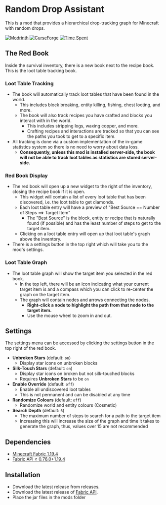 # Random Drop Assistant

This is a mod that provides a hierarchical drop-tracking graph for Minecraft with random drops.

[![Modrinth](https://img.shields.io/modrinth/dt/random-assistant?color=00AF5C&label=downloads&logo=modrinth)](https://modrinth.com/mod/random-assistant)
[![CurseForge](https://cf.way2muchnoise.eu/full_828527_downloads.svg)](https://curseforge.com/minecraft/mc-mods/random-assistant)
[![Time Spent](https://wakatime.com/badge/user/d3cfc009-c727-4c07-bf46-94032e69d457/project/87bd5b80-7bb8-45de-a574-cc6f38f8fff3.svg)]()

## The Red Book
Inside the survival inventory, there is a new book next to the recipe book. This is the loot table tracking book.

### Loot Table Tracking
- The book will automatically track loot tables that have been found in the world.
  - This includes block breaking, entity killing, fishing, chest looting, and more.
  - The book will also track recipes you have crafted and blocks you interact with in the world.
    - This includes stripping logs, waxing copper, and more.
    - Crafting recipes and interactions are tracked so that you can see the paths you took to get to a specific item.
- All tracking is done via a custom implementation of the in-game statistics system so there is no need to worry about data loss.
  - **Consequently, unless this mod is installed server-side, the book will not be able to track loot tables as statistics are stored server-side.**

### Red Book Display
- The red book will open up a new widget to the right of the inventory, closing the recipe book if it is open.
  - This widget will contain a list of every loot table that has been discovered, i.e. the loot table to get diamonds.
  - Each loot table entry will have a preview of "Best Source == Number of Steps ==> Target Item"
    - The "Best Source" is the block, entity or recipe that is naturally found (if possible) and has the least number of steps to get to the target item.
  - Clicking on a loot table entry will open up that loot table's graph above the inventory.
- There is a settings button in the top right which will take you to the mod's settings.

### Loot Table Graph
- The loot table graph will show the target item you selected in the red book.
  - In the top left, there will be an icon indicating what your current target item is and a compass which you can click to re-center the graph on the target item.
  - The graph will contain nodes and arrows connecting the nodes.
    - **Right-click a node to highlight the path from that node to the target item.**
    - Use the mouse wheel to zoom in and out.

## Settings
The settings menu can be accessed by clicking the settings button in the top right of the red book.
- **Unbroken Stars** (default: `on`)
  - Display star icons on unbroken blocks
- **Silk-Touch Stars** (default: `on`)
  - Display star icons on broken but not silk-touched blocks
  - Requires **Unbroken Stars** to be `on`
- **Enable Override** (default: `off`)
  - Enable all undiscovered loot tables
  - This is not permanent and can be disabled at any time
- **Randomize Colours** (default: `off`)
  - Randomize world and entity colours (Cosmetic)
- **Search Depth** (default: `6`)
  - The maximum number of steps to search for a path to the target item
  - Increasing this will increase the size of the graph and time it takes to generate the graph, thus, values over 15 are not recommended


## Dependencies
- [Minecraft Fabric 1.19.4](https://fabricmc.net/)
- [Fabric API ≥ 0.76.0+1.19.4](https://www.curseforge.com/minecraft/mc-mods/fabric-api)

## Installation
- Download the latest release from releases.
- Download the latest release of [Fabric API](https://www.curseforge.com/minecraft/mc-mods/fabric-api).
- Place the jar files in the mods folder
